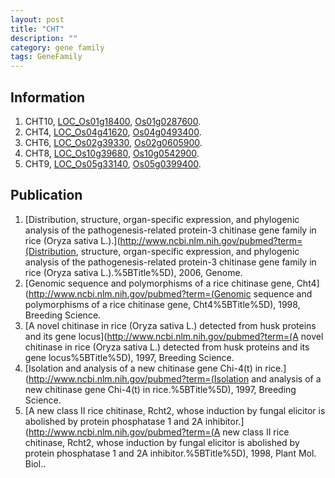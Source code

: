 ```yaml
---
layout: post
title: "CHT"
description: ""
category: gene family
tags: GeneFamily
---
```


## Information
1. CHT10, [LOC_Os01g18400](http://rice.plantbiology.msu.edu/cgi-bin/ORF_infopage.cgi?orf=LOC_Os01g18400), [Os01g0287600](http://rapdb.dna.affrc.go.jp/viewer/gbrowse_details/irgsp1?name=Os01g0287600).
2. CHT4, [LOC_Os04g41620](http://rice.plantbiology.msu.edu/cgi-bin/ORF_infopage.cgi?orf=LOC_Os04g41620), [Os04g0493400](http://rapdb.dna.affrc.go.jp/viewer/gbrowse_details/irgsp1?name=Os04g0493400).
3. CHT6, [LOC_Os02g39330](http://rice.plantbiology.msu.edu/cgi-bin/ORF_infopage.cgi?orf=LOC_Os02g39330), [Os02g0605900](http://rapdb.dna.affrc.go.jp/viewer/gbrowse_details/irgsp1?name=Os02g0605900).
4. CHT8, [LOC_Os10g39680](http://rice.plantbiology.msu.edu/cgi-bin/ORF_infopage.cgi?orf=LOC_Os10g39680), [Os10g0542900](http://rapdb.dna.affrc.go.jp/viewer/gbrowse_details/irgsp1?name=Os10g0542900).
5. CHT9, [LOC_Os05g33140](http://rice.plantbiology.msu.edu/cgi-bin/ORF_infopage.cgi?orf=LOC_Os05g33140), [Os05g0399400](http://rapdb.dna.affrc.go.jp/viewer/gbrowse_details/irgsp1?name=Os05g0399400).

## Publication
1. [Distribution, structure, organ-specific expression, and phylogenic analysis of the pathogenesis-related protein-3 chitinase gene family in rice (Oryza sativa L.).](http://www.ncbi.nlm.nih.gov/pubmed?term=(Distribution, structure, organ-specific expression, and phylogenic analysis of the pathogenesis-related protein-3 chitinase gene family in rice (Oryza sativa L.).%5BTitle%5D), 2006, Genome.
2. [Genomic sequence and polymorphisms of a rice chitinase gene, Cht4](http://www.ncbi.nlm.nih.gov/pubmed?term=(Genomic sequence and polymorphisms of a rice chitinase gene, Cht4%5BTitle%5D), 1998, Breeding Science.
3. [A novel chitinase in rice (Oryza sativa L.) detected from husk proteins and its gene locus](http://www.ncbi.nlm.nih.gov/pubmed?term=(A novel chitinase in rice (Oryza sativa L.) detected from husk proteins and its gene locus%5BTitle%5D), 1997, Breeding Science.
4. [Isolation and analysis of a new chitinase gene Chi-4(t) in rice.](http://www.ncbi.nlm.nih.gov/pubmed?term=(Isolation and analysis of a new chitinase gene Chi-4(t) in rice.%5BTitle%5D), 1997, Breeding Science.
5. [A new class II rice chitinase, Rcht2, whose induction by fungal elicitor is abolished by protein phosphatase 1 and 2A inhibitor.](http://www.ncbi.nlm.nih.gov/pubmed?term=(A new class II rice chitinase, Rcht2, whose induction by fungal elicitor is abolished by protein phosphatase 1 and 2A inhibitor.%5BTitle%5D), 1998, Plant Mol. Biol..


